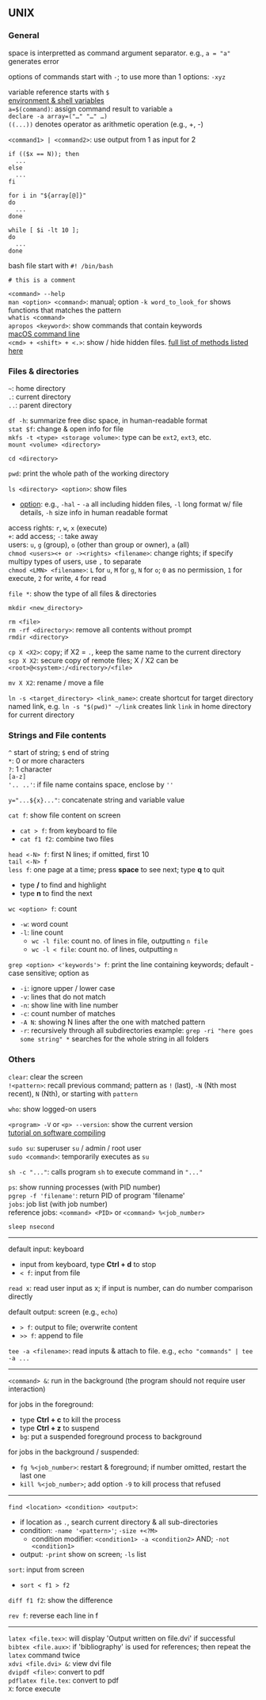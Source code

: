 ## UNIX


### General

space is interpretted as command argument separator. e.g., `a = "a"` generates error

options of commands start with `-`; to use more than 1 options: `-xyz`

variable reference starts with `$`  
[environment & shell variables](http://www.ee.surrey.ac.uk/Teaching/Unix/unix8.html)  
`a=$(command)`: assign command result to variable `a`  
`declare -a array=("…" "…" …)`  
`((...))` denotes operator as arithmetic operation (e.g., +, -)

`<command1> | <command2>`: use output from 1 as input for 2  

```
if (($x == N)); then
  ...
else
  ...
fi
```

```
for i in "${array[@]}"
do
  ...
done
```

```
while [ $i -lt 10 ];
do
  ...
done
```

bash file start with `#! /bin/bash`

`# this is a comment`

`<command> --help`  
`man <option> <command>`: manual; option `-k word_to_look_for` shows functions that matches the pattern  
`whatis <command>`  
`apropos <keyword>`: show commands that contain keywords  
[macOS command line](https://ss64.com/osx/)  
`<cmd> + <shift> + <.>`: show / hide hidden files. [full list of methods listed here](https://ianlunn.co.uk/articles/quickly-showhide-hidden-files-mac-os-x-mavericks/)  

### Files & directories

`~`: home directory  
`.`: current directory  
`..`: parent directory

`df -h`: summarize free disc space, in human-readable format  
`stat $f`: change \& open info for file  
`mkfs -t <type> <storage volume>`: type can be `ext2`, `ext3`, etc.  
`mount <volume> <directory>`

`cd <directory>`

`pwd`: print the whole path of the working directory

`ls <directory> <option>`: show files  
  * [option](https://ss64.com/bash/ls.html): e.g., `-hal` - `-a` all including hidden files, `-l` long format w/ file details, `-h` size info in human readable format

access rights: `r`, `w`, `x` (execute)  
`+`: add access; `-`: take away  
users: `u`, `g` (group), `o` (other than group or owner), `a` (all)  
`chmod <users><+ or -><rights> <filename>`: change rights; if specify multipy types of users, use `,` to separate  
`chmod <LMN> <filename>`: `L` for `u`, `M` for `g`, `N` for `o`; `0` as no permission, `1` for execute, `2` for write, `4` for read

`file *`: show the type of all files & directories

`mkdir <new_directory>`

`rm <file>`  
`rm -rf <directory>`: remove all contents without prompt  
`rmdir <directory>`

`cp X <X2>`: copy; if X2 = `.`, keep the same name to the current directory  
`scp X X2`: secure copy of remote files; X / X2 can be `<root>@<system>:/<directory>/<file>`

`mv X X2`: rename / move a file

`ln -s <target_directory> <link_name>`: create shortcut for target directory named link, e.g. `ln -s "$(pwd)" ~/link` creates link `link` in home directory for current directory


### Strings and File contents

`^` start of string; `$` end of string  
`*`: 0 or more characters  
`?`: 1 character  
`[a-z]`  
`'.. ..'`: if file name contains space, enclose by `''`

`y="...${x}..."`: concatenate string and variable value

`cat f`: show file content on screen  
* `cat > f`: from keyboard to file
* `cat f1 f2`: combine two files

`head <-N> f`: first N lines; if omitted, first 10  
`tail <-N> f`  
`less f`: one page at a time; press **space** to see next; type **q** to quit  
  * type **/<keyword>** to find and highlight
  * type **n** to find the next

`wc <option> f`: count
  * `-w`: word count
  * `-l`: line count
  	*  `wc -l file`: count no. of lines in file, outputting `n file`
   	*  `wc -l < file`: count no. of lines, outputting `n`

`grep <option> <'keywords'> f`: print the line containing keywords; default - case sensitive; option as
  * `-i`: ignore upper / lower case
  * `-v`: lines that do not match
  * `-n`: show line with line number
  * `-c`: count number of matches
  * `-A N`: showing N lines after the one with matched pattern
  * `-r`: recursively through all subdirectories
 example: `grep -ri "here goes some string" *` searches for the whole string in all folders


### Others

`clear`: clear the screen  
`!<pattern>`: recall previous command; pattern as `!` (last), `-N` (Nth most recent), `N` (Nth), or starting with `pattern`

`who`: show logged-on users

`<program> -V` or `<p> --version`: show the current version  
[tutorial on software compiling](http://www.ee.surrey.ac.uk/Teaching/Unix/unix7.html)

`sudo su`: superuser `su` / admin / root user  
`sudo <command>`: temporarily executes as `su`

`sh -c "..."`: calls program `sh` to execute command in `"..."`

`ps`: show running processes (with PID number)  
`pgrep -f 'filename'`: return PID of program 'filename'  
`jobs`: job list (with job number)  
reference jobs: `<command> <PID>` or `<command> %<job_number>`

`sleep nsecond`

---

default input: keyboard
* input from keyboard, type **Ctrl + d** to stop
* `< f`: input from file

`read x`: read user input as x; if input is number, can do number comparison directly

default output: screen (e.g., `echo`)
* `> f`: output to file; overwrite content
* `>> f`: append to file
 
`tee -a <filename>`: read inputs & attach to file. e.g., `echo "commands" | tee -a ...`
 
---
 
`<command> &`: run in the background (the program should not require user interaction)

for jobs in the foreground:
* type **Ctrl + c** to kill the process  
* type **Ctrl + z** to suspend
* `bg`: put a suspended foreground process to background

for jobs in the background / suspended:
* `fg %<job_number>`: restart & foreground; if number omitted, restart the last one
* `kill %<job_number>`; add option `-9` to kill process that refused

---

`find <location> <condition> <output>`:
* if location as `.`, search current directory & all sub-directories
* condition: `-name '<pattern>'`; `-size +<?M>`
  * condition modifier: `<condition1> -a <condition2>` AND; `-not <condition1>`
* output: `-print` show on screen; `-ls` list

`sort`: input from screen
* `sort < f1 > f2`

`diff f1 f2`: show the difference  

`rev f`: reverse each line in f

---

`latex <file.tex>`: will display 'Output written on file.dvi' if successful  
`bibtex <file.aux>`: if 'bibliography' is used for references; then repeat the `latex` command twice  
`xdvi <file.dvi> &`: view dvi file  
`dvipdf <file>`: convert to pdf  
`pdflatex file.tex`: convert to pdf  
`X`: force execute
